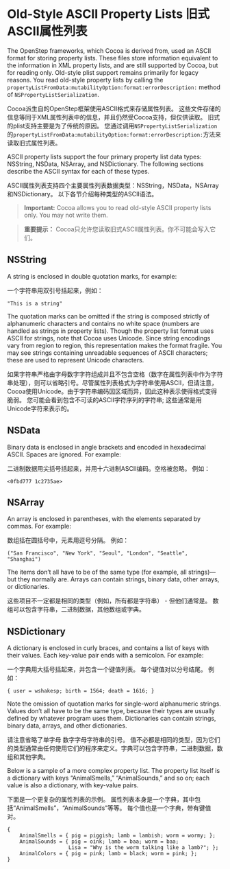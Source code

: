 # Old-Style ASCII Property Lists 旧式ASCII属性列表

The OpenStep frameworks, which Cocoa is derived from, used an ASCII format for storing property lists. These files store information equivalent to the information in XML property lists, and are still supported by Cocoa, but for reading only. Old-style plist support remains primarily for legacy reasons. You read old-style property lists by calling the `propertyListFromData:mutabilityOption:format:errorDescription:` method of `NSPropertyListSerialization`.

Cocoa派生自的OpenStep框架使用ASCII格式来存储属性列表。 这些文件存储的信息等同于XML属性列表中的信息，并且仍然受Cocoa支持，但仅供读取。 旧式的plist支持主要是为了传统的原因。 您通过调用`NSPropertyListSerialization`的`propertyListFromData:mutabilityOption:format:errorDescription:`方法来读取旧式属性列表。

ASCII property lists support the four primary property list data types: NSString, NSData, NSArray, and NSDictionary. The following sections describe the ASCII syntax for each of these types.

ASCII属性列表支持四个主要属性列表数据类型：NSString，NSData，NSArray和NSDictionary。 以下各节介绍每种类型的ASCII语法。

> **Important:** Cocoa allows you to read old-style ASCII property lists only. You may not write them.

>**重要提示：** Cocoa只允许您读取旧式ASCII属性列表。你不可能会写入它们。

## NSString

A string is enclosed in double quotation marks, for example:

一个字符串用双引号括起来，例如：

```
"This is a string"
```

The quotation marks can be omitted if the string is composed strictly of alphanumeric characters and contains no white space (numbers are handled as strings in property lists). Though the property list format uses ASCII for strings, note that Cocoa uses Unicode. Since string encodings vary from region to region, this representation makes the format fragile. You may see strings containing unreadable sequences of ASCII characters; these are used to represent Unicode characters.

如果字符串严格由字母数字字符组成并且不包含空格（数字在属性列表中作为字符串处理），则可以省略引号。尽管属性列表格式为字符串使用ASCII，但请注意，Cocoa使用Unicode。由于字符串编码因区域而异，因此这种表示使得格式变得脆弱。 您可能会看到包含不可读的ASCII字符序列的字符串; 这些通常是用Unicode字符来表示的。

## NSData

Binary data is enclosed in angle brackets and encoded in hexadecimal ASCII. Spaces are ignored. For example:

二进制数据用尖括号括起来，并用十六进制ASCII编码。空格被忽略。 例如：

```
<0fbd777 1c2735ae>
```

## NSArray

An array is enclosed in parentheses, with the elements separated by commas. For example:

数组括在圆括号中，元素用逗号分隔。 例如：

```
("San Francisco", "New York", "Seoul", "London", "Seattle", "Shanghai")
```

The items don’t all have to be of the same type (for example, all strings)—but they normally are. Arrays can contain strings, binary data, other arrays, or dictionaries.

这些项目不一定都是相同的类型（例如，所有都是字符串） - 但他们通常是。 数组可以包含字符串，二进制数据，其他数组或字典。

## NSDictionary

A dictionary is enclosed in curly braces, and contains a list of keys with their values. Each key-value pair ends with a semicolon. For example:

一个字典用大括号括起来，并包含一个键值列表。 每个键值对以分号结尾。 例如：

```
{ user = wshakesp; birth = 1564; death = 1616; }
```

Note the omission of quotation marks for single-word alphanumeric strings. Values don’t all have to be the same type, because their types are usually defined by whatever program uses them. Dictionaries can contain strings, binary data, arrays, and other dictionaries.

请注意省略了单字母 数字字母字符串的引号。 值不必都是相同的类型，因为它们的类型通常由任何使用它们的程序来定义。字典可以包含字符串，二进制数据，数组和其他字典。

Below is a sample of a more complex property list. The property list itself is a dictionary with keys “AnimalSmells,” “AnimalSounds,” and so on; each value is also a dictionary, with key-value pairs.

下面是一个更复杂的属性列表的示例。 属性列表本身是一个字典，其中包括“AnimalSmells”，“AnimalSounds”等等。 每个值也是一个字典，带有键值对。

```
{
    AnimalSmells = { pig = piggish; lamb = lambish; worm = wormy; };
    AnimalSounds = { pig = oink; lamb = baa; worm = baa;
                    Lisa = "Why is the worm talking like a lamb?"; };
    AnimalColors = { pig = pink; lamb = black; worm = pink; };
}
```

